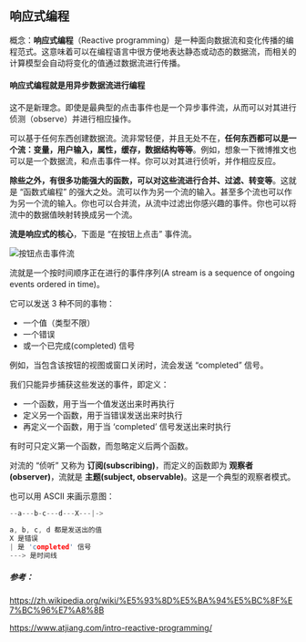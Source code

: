## 响应式编程

概念：**响应式编程**（Reactive programming）是一种面向数据流和变化传播的编程范式。这意味着可以在编程语言中很方便地表达静态或动态的数据流，而相关的计算模型会自动将变化的值通过数据流进行传播。

#### 响应式编程就是用异步数据流进行编程

这不是新理念。即使是最典型的点击事件也是一个异步事件流，从而可以对其进行侦测（observe）并进行相应操作。

可以基于任何东西创建数据流。流非常轻便，并且无处不在，**任何东西都可以是一个流：变量，用户输入，属性，缓存，数据结构等等**。例如，想象一下微博推文也可以是一个数据流，和点击事件一样。你可以对其进行侦听，并作相应反应。

**除些之外，有很多功能强大的函数，可以对这些流进行合并、过滤、转变等**。这就是 “函数式编程” 的强大之处。流可以作为另一个流的输入。甚至多个流也可以作为另一个流的输入。你也可以合并流，从流中过滤出你感兴趣的事件。你也可以将流中的数据值映射转换成另一个流。

**流是响应式的核心**，下面是 “在按钮上点击” 事件流。

![按钮点击事件流](https://camo.githubusercontent.com/36c0a9ffd8ed22236bd6237d44a1d3eecbaec336/687474703a2f2f692e696d6775722e636f6d2f634c344d4f73532e706e67)

流就是一个按时间顺序正在进行的事件序列(A stream is a sequence of ongoing events ordered in time)。

它可以发送 3 种不同的事物：

- 一个值（类型不限）
- 一个错误
- 或一个已完成(completed) 信号

例如，当包含该按钮的视图或窗口关闭时，流会发送 “completed” 信号。

我们只能异步捕获这些发送的事件，即定义：

- 一个函数，用于当一个值发送出来时再执行
- 定义另一个函数，用于当错误发送出来时执行
- 再定义一个函数，用于当 ‘completed’ 信号发送出来时执行

有时可只定义第一个函数，而忽略定义后两个函数。

对流的 “侦听” 又称为 **订阅(subscribing)**，而定义的函数即为 **观察者(observer)**，流就是 **主题(subject, observable)**。这是一个典型的观察者模式。

也可以用 ASCII 来画示意图：

```c++
--a---b-c---d---X---|->

a, b, c, d 都是发送出的值
X 是错误
| 是 'completed' 信号
---> 是时间线
```



##### 参考：

https://zh.wikipedia.org/wiki/%E5%93%8D%E5%BA%94%E5%BC%8F%E7%BC%96%E7%A8%8B

https://www.atjiang.com/intro-reactive-programming/